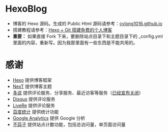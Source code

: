 # HexoBlog

* 博客的 Hexo 源码。生成的 Public Html 源码请参考：[cylong1016.github.io](https://github.com/cylong1016/cylong1016.github.io "cylong1016.github.io")
* 搭建教程请参考：[Hexo + Git 搭建免费的个人博客][2]
* **重要：** 如果直接 Fork 下来，要删除站点目录下和主题目录下的 _config.yml 里面的内容，重新写。因为我那里面有一些东西是不能共用的。

# 感谢

* [Hexo][] 提供博客框架
* [NexT][] 提供博客主题
* [多说][] 提供评论服务、分享服务、最近访客等服务（[已经宣布关闭][1]）
* [Disqus][] 提供评论服务
* [LiveRe][] 提供评论服务
* [百度统计][] 提供统计功能
* [Google Analytics][] 提供 Google 分析
* [不蒜子][] 提供站点计数功能，包括总访问量，单页面访问量

[Hexo]: https://hexo.io/zh-cn/ "Hexo"
[NexT]: https://theme-next.iissnan.com/ "NexT"
[多说]: http://duoshuo.com/ "多说"
[多说开发者中心]: http://dev.duoshuo.com/docs "多说开发者中心"
[百度统计]: https://tongji.baidu.com/ "百度统计"
[Disqus]: https://disqus.com/ "Disqus"
[LiveRe]: https://livere.com/ "LiveRe"
[Google Analytics]: https://www.google.com/intl/zh-CN/analytics/ "Google Analytics"
[不蒜子]: https://ibruce.info/2015/04/04/busuanzi/ "不蒜子"
[1]: http://dev.duoshuo.com/threads/58d1169ae293b89a20c57241 "重要通知: 多说即将关闭"
[2]: https://www.cylong.com/blog/2016/04/19/hexo-git/ "Hexo + Git 搭建免费的个人博客"

